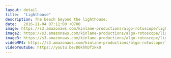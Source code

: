 ```yaml
---
layout: detail
title:  "Lighthouse"
description: The beach beyond the lighthouse.
date:   2016-11-04 07:11:00 +0700
image: https://s3.amazonaws.com/kinlane-productions/algo-rotoscope/lighthouse/lighthouse-still.jpg
image2: https://s3.amazonaws.com/kinlane-productions/algo-rotoscope/lighthouse/lighthouse-still-1200.png
image3: https://s3.amazonaws.com/kinlane-productions/algo-rotoscope/lighthouse/lighthouse-still-600.png
videoMP4: https://s3.amazonaws.com/kinlane-productions/algo-rotoscope/lighthouse/lighthouse-publish-580.mp4
videoYoutube: https://youtu.be/D0khhDfzkk0
---
```

